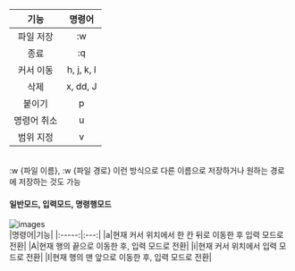 |기능|명령어|
|:-----:|:---:|
|파일 저장|:w|
|종료|:q|
|커서 이동|h, j, k, l|
|삭제|x, dd, J|
|붙이기|p|
|명령어 취소|u|
|범위 지정|v|
</br>
:w {파일 이름}, :w {파일 경로} 이런 방식으로 다른 이름으로 저장하거나 원하는 경로에 저장하는 것도 가능

#### 일반모드, 입력모드, 명령행모드
![images](https://github.com/PolyGon-13/Vim_Study/assets/107293272/feaf27b8-cf7c-467a-ab53-4584eed5641b)
</br>
|명령어|기능|
|:-----:|:---:|
|a|현재 커서 위치에서 한 칸 뒤로 이동한 후 입력 모드로 전환|
|A|현재 행의 끝으로 이동한 후, 입력 모드로 전환|
|i|현재 커서 위치에서 입력 모드로 전환|
|I|현재 행의 맨 앞으로 이동한 후, 입력 모드로 전환|

